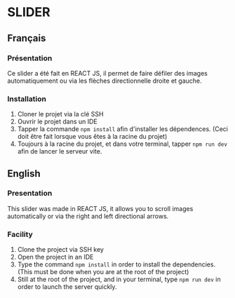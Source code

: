 # SLIDER


## Français

### Présentation

Ce slider a été fait en REACT JS, il permet de faire défiler des images automatiquement ou via les flèches directionnelle droite et gauche.

### Installation

1. Cloner le projet via la clé SSH
2. Ouvrir le projet dans un IDE
3. Tapper la commande ```npm install``` afin d'installer les dépendences. (Ceci doit être fait lorsque vous êtes à la racine du projet)
4. Toujours à la racine du projet, et dans votre terminal, tapper ```npm run dev``` afin de lancer le serveur vite.


## English

### Presentation

This slider was made in REACT JS, it allows you to scroll images automatically or via the right and left directional arrows.

### Facility

1. Clone the project via SSH key
2. Open the project in an IDE
3. Type the command ```npm install``` in order to install the dependencies. (This must be done when you are at the root of the project)
4. Still at the root of the project, and in your terminal, type ```npm run dev``` in order to launch the server quickly.
